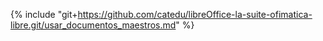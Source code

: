 {% include "git+https://github.com/catedu/libreOffice-la-suite-ofimatica-libre.git/usar_documentos_maestros.md" %}